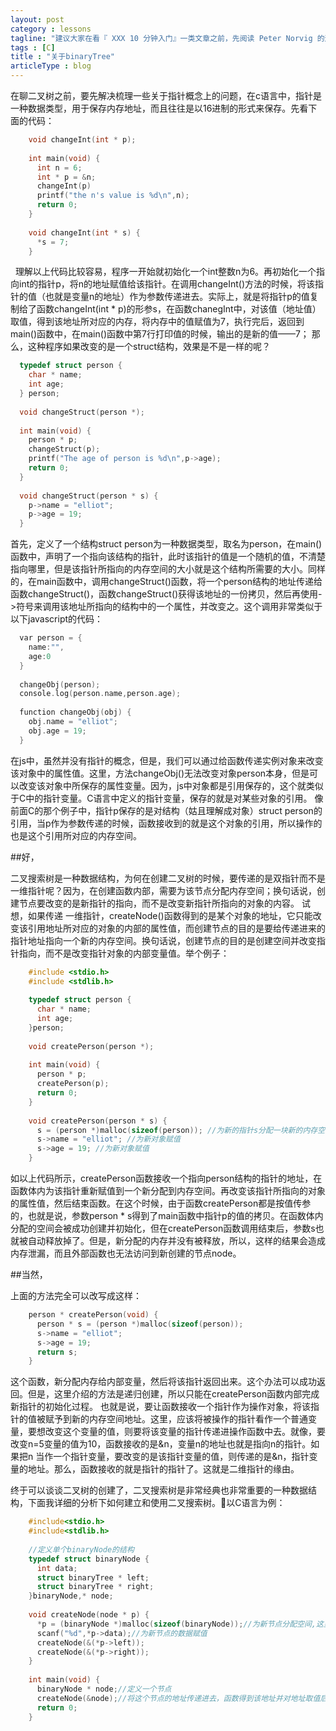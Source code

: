 ```yaml
---
layout: post
category : lessons
tagline: "建议大家在看『 XXX 10 分钟入门』一类文章之前，先阅读 Peter Norvig 的这篇文章"
tags : [C]
title : "关于binaryTree"
articleType : blog
---
```



在聊二叉树之前，要先解决梳理一些关于指针概念上的问题，在c语言中，指针是一种数据类型，用于保存内存地址，而且往往是以16进制的形式来保存。先看下面的代码：
```c
	void changeInt(int * p);
    
    int main(void) {
      int n = 6;
      int * p = &n;
      changeInt(p)
      printf("the n's value is %d\n",n);
      return 0;
    }
    
    void changeInt(int * s) {
      *s = 7;
	}
```
    
&nbsp;&nbsp;理解以上代码比较容易，程序一开始就初始化一个int整数n为6。再初始化一个指向int的指针p，将n的地址赋值给该指针。在调用changeInt()方法的时候，将该指针的值（也就是变量n的地址）作为参数传递进去。实际上，就是将指针p的值复制给了函数changeInt(int * p)的形参s，在函数chanegInt中，对该值（地址值）取值，得到该地址所对应的内存，将内存中的值赋值为7，执行完后，返回到main()函数中，在main()函数中第7行打印值的时候，输出的是新的值——7；
那么，这种程序如果改变的是一个struct结构，效果是不是一样的呢？

```c
  typedef struct person {
    char * name;
    int age;
  } person;
  
  void changeStruct(person *);
  
  int main(void) {
    person * p;
    changeStruct(p);
    printf("The age of person is %d\n",p->age);
    return 0;
  }
  
  void changeStruct(person * s) {
    p->name = "elliot";
    p->age = 19;
  }
```

首先，定义了一个结构struct person为一种数据类型，取名为person，在main()函数中，声明了一个指向该结构的指针，此时该指针的值是一个随机的值，不清楚指向哪里，但是该指针所指向的内存空间的大小就是这个结构所需要的大小。同样的，在main函数中，调用changeStruct()函数，将一个person结构的地址传递给函数changeStruct()，函数changeStruct()获得该地址的一份拷贝，然后再使用->符号来调用该地址所指向的结构中的一个属性，并改变之。这个调用非常类似于以下javascript的代码：

```c
  var person = {
    name:"",
    age:0
  }
  
  changeObj(person);
  console.log(person.name,person.age);
  
  function changeObj(obj) {
    obj.name = "elliot";
    obj.age = 19;
  }
```   
在js中，虽然并没有指针的概念，但是，我们可以通过给函数传递实例对象来改变该对象中的属性值。这里，方法changeObj()无法改变对象person本身，但是可以改变该对象中所保存的属性变量。因为，js中对象都是引用保存的，这个就类似于C中的指针变量。C语言中定义的指针变量，保存的就是对某些对象的引用。
像前面C的那个例子中，指针p保存的是对结构（姑且理解成对象）struct person的引用，当p作为参数传递的时候，函数接收到的就是这个对象的引用，所以操作的也是这个引用所对应的内存空间。

##好，

二叉搜索树是一种数据结构，为何在创建二叉树的时候，要传递的是双指针而不是一维指针呢？因为，在创建函数内部，需要为该节点分配内存空间；换句话说，创建节点要改变的是新指针的指向，而不是改变新指针所指向的对象的内容。
试想，如果传递 一维指针，createNode()函数得到的是某个对象的地址，它只能改变该引用地址所对应的对象的内部的属性值，而创建节点的目的是要给传递进来的指针地址指向一个新的内存空间。换句话说，创建节点的目的是创建空间并改变指针指向，而不是改变指针对象的内部变量值。举个例子：

```c
    #include <stdio.h>
    #include <stdlib.h>
    
    typedef struct person {
      char * name;
      int age;
    }person;
    
    void createPerson(person *);
    
    int main(void) {
      person * p;
      createPerson(p);
      return 0;
    }
    
    void createPerson(person * s) {
      s = (person *)malloc(sizeof(person)); //为新的指针s分配一块新的内存空间
      s->name = "elliot"; //为新对象赋值
      s->age = 19; //为新对象赋值
    }
```

如以上代码所示，createPerson函数接收一个指向person结构的指针的地址，在函数体内为该指针重新赋值到一个新分配到内存空间。再改变该指针所指向的对象的属性值，然后结束函数。在这个时候，由于函数createPerson都是按值传参的，也就是说，参数person * s得到了main函数中指针p的值的拷贝。在函数体内分配的空间会被成功创建并初始化，但在createPerson函数调用结束后，参数s也就被自动释放掉了。但是，新分配的内存并没有被释放，所以，这样的结果会造成内存泄漏，而且外部函数也无法访问到新创建的节点node。

##当然，

上面的方法完全可以改写成这样：
```c
    person * createPerson(void) {
      person * s = (person *)malloc(sizeof(person));
      s->name = "elliot";
      s->age = 19;
      return s;
    }
```   
这个函数，新分配内存给内部变量，然后将该指针返回出来。这个办法可以成功返回。但是，这里介绍的方法是递归创建，所以只能在createPerson函数内部完成新指针的初始化过程。
也就是说，要让函数接收一个指针作为操作对象，将该指针的值被赋予到新的内存空间地址。这里，应该将被操作的指针看作一个普通变量，要想改变这个变量的值，则要将该变量的指针传递进操作函数中去。就像，要改变n=5变量的值为10，函数接收的是&n，变量n的地址也就是指向n的指针。如果把n 当作一个指针变量，要改变的是该指针变量的值，则传递的是&n，指针变量的地址。那么，函数接收的就是指针的指针了。这就是二维指针的缘由。

终于可以谈谈二叉树的创建了，二叉搜索树是非常经典也非常重要的一种数据结构，下面我详细的分析下如何建立和使用二叉搜索树。以C语言为例：
```c
    #include<stdio.h>
    #include<stdlib.h>
    
    //定义单个binaryNode的结构
    typedef struct binaryNode {
      int data;
      struct binaryTree * left;
      struct binaryTree * right;
    }binaryNode,* node;
    
    void createNode(node * p) {
      *p = (binaryNode *)malloc(sizeof(binaryNode));//为新节点分配空间,这里通过对p取值从而操作外部变量的值。
      scanf("%d",*p->data);//为新节点的数据赋值
      createNode(&(*p->left));
      createNode(&(*p->right));
    }
    
    int main(void) {
      binaryNode * node;//定义一个节点
      createNode(&node);//将这个节点的地址传递进去，函数得到该地址并对地址取值后可以获得该节点对值。
      return 0;
    }
```